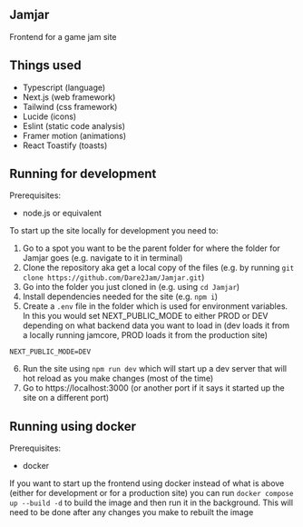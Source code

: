 ## Jamjar

Frontend for a game jam site

## Things used

- Typescript (language)
- Next.js (web framework)
- Tailwind (css framework)
- Lucide (icons)
- Eslint (static code analysis)
- Framer motion (animations)
- React Toastify (toasts)

## Running for development

Prerequisites:
- node.js or equivalent

To start up the site locally for development you need to:

1. Go to a spot you want to be the parent folder for where the folder for Jamjar goes (e.g. navigate to it in terminal)
2. Clone the repository aka get a local copy of the files (e.g. by running `git clone https://github.com/Dare2Jam/Jamjar.git`)
3. Go into the folder you just cloned in (e.g. using `cd Jamjar`)
4. Install dependencies needed for the site (e.g. `npm i`)
5. Create a `.env` file in the folder which is used for environment variables. In this you would set NEXT_PUBLIC_MODE to either PROD or DEV depending on what backend data you want to load in (dev loads it from a locally running jamcore, PROD loads it from the production site)
```
NEXT_PUBLIC_MODE=DEV
```
6. Run the site using `npm run dev` which will start up a dev server that will hot reload as you make changes (most of the time)
7. Go to https://localhost:3000 (or another port if it says it started up the site on a different port)

## Running using docker

Prerequisites:
- docker

If you want to start up the frontend using docker instead of what is above (either for development or for a production site) you can run `docker compose up --build -d` to build the image and then run it in the background. This will need to be done after any changes you make to rebuilt the image
